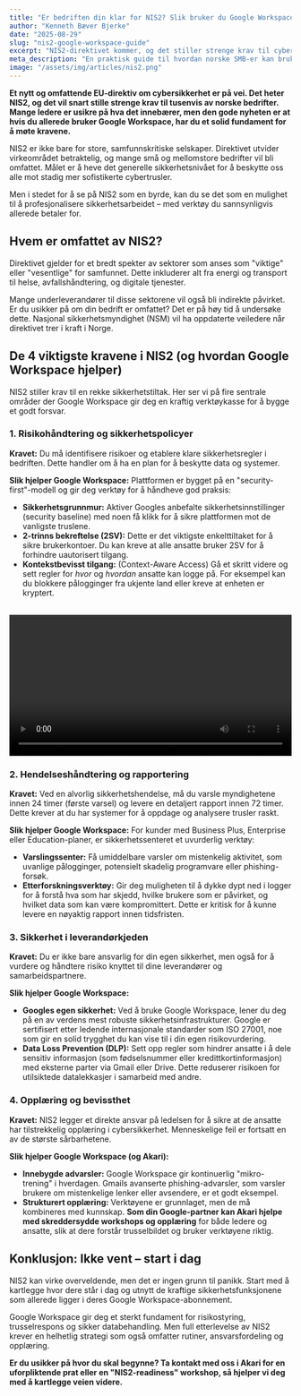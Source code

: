 ```yaml
---
title: "Er bedriften din klar for NIS2? Slik bruker du Google Workspace for å møte de nye EU-kravene"
author: "Kenneth Bæver Bjerke"
date: "2025-08-29"
slug: "nis2-google-workspace-guide"
excerpt: "NIS2-direktivet kommer, og det stiller strenge krav til cybersikkerhet. Oppdag hvordan Google Workspace gir deg verktøyene du trenger for risikostyring, rapportering og sikkerhet."
meta_description: "En praktisk guide til hvordan norske SMB-er kan bruke Google Workspace for å oppfylle kravene i EUs NIS2-direktiv. Lær om sikkerhetstiltak, rapportering og risikohåndtering."
image: "/assets/img/articles/nis2.png"
---
```


**Et nytt og omfattende EU-direktiv om cybersikkerhet er på vei. Det heter NIS2, og det vil snart stille strenge krav til tusenvis av norske bedrifter. Mange ledere er usikre på hva det innebærer, men den gode nyheten er at hvis du allerede bruker Google Workspace, har du et solid fundament for å møte kravene.**

NIS2 er ikke bare for store, samfunnskritiske selskaper. Direktivet utvider virkeområdet betraktelig, og mange små og mellomstore bedrifter vil bli omfattet. Målet er å heve det generelle sikkerhetsnivået for å beskytte oss alle mot stadig mer sofistikerte cybertrusler.

Men i stedet for å se på NIS2 som en byrde, kan du se det som en mulighet til å profesjonalisere sikkerhetsarbeidet – med verktøy du sannsynligvis allerede betaler for.

## Hvem er omfattet av NIS2?

Direktivet gjelder for et bredt spekter av sektorer som anses som "viktige" eller "vesentlige" for samfunnet. Dette inkluderer alt fra energi og transport til helse, avfallshåndtering, og digitale tjenester.

Mange underleverandører til disse sektorene vil også bli indirekte påvirket. Er du usikker på om din bedrift er omfattet? Det er på høy tid å undersøke dette. Nasjonal sikkerhetsmyndighet (NSM) vil ha oppdaterte veiledere når direktivet trer i kraft i Norge.

## De 4 viktigste kravene i NIS2 (og hvordan Google Workspace hjelper)

NIS2 stiller krav til en rekke sikkerhetstiltak. Her ser vi på fire sentrale områder der Google Workspace gir deg en kraftig verktøykasse for å bygge et godt forsvar.

### 1. Risikohåndtering og sikkerhetspolicyer

**Kravet:** Du må identifisere risikoer og etablere klare sikkerhetsregler i bedriften. Dette handler om å ha en plan for å beskytte data og systemer.

**Slik hjelper Google Workspace:**
Plattformen er bygget på en "security-first"-modell og gir deg verktøy for å håndheve god praksis:
* **Sikkerhetsgrunnmur:** Aktiver Googles anbefalte sikkerhetsinnstillinger (security baseline) med noen få klikk for å sikre plattformen mot de vanligste truslene.
* **2-trinns bekreftelse (2SV):** Dette er det viktigste enkelttiltaket for å sikre brukerkontoer. Du kan kreve at alle ansatte bruker 2SV for å forhindre uautorisert tilgang.
* **Kontekstbevisst tilgang:** (Context-Aware Access) Gå et skritt videre og sett regler for *hvor* og *hvordan* ansatte kan logge på. For eksempel kan du blokkere pålogginger fra ukjente land eller kreve at enheten er kryptert.


<br>
<video width="100%" controls>
  <source src="/public/assets/video/nis4.mp4" type="video/mp4">
  Nettleseren din støtter ikke video-avspilling.
</video>
<br>


### 2. Hendelseshåndtering og rapportering

**Kravet:** Ved en alvorlig sikkerhetshendelse, må du varsle myndighetene innen 24 timer (første varsel) og levere en detaljert rapport innen 72 timer. Dette krever at du har systemer for å oppdage og analysere trusler raskt.

**Slik hjelper Google Workspace:**
For kunder med Business Plus, Enterprise eller Education-planer, er sikkerhetssenteret et uvurderlig verktøy:
* **Varslingssenter:** Få umiddelbare varsler om mistenkelig aktivitet, som uvanlige pålogginger, potensielt skadelig programvare eller phishing-forsøk.
* **Etterforskningsverktøy:** Gir deg muligheten til å dykke dypt ned i logger for å forstå hva som har skjedd, hvilke brukere som er påvirket, og hvilket data som kan være kompromittert. Dette er kritisk for å kunne levere en nøyaktig rapport innen tidsfristen.

### 3. Sikkerhet i leverandørkjeden

**Kravet:** Du er ikke bare ansvarlig for din egen sikkerhet, men også for å vurdere og håndtere risiko knyttet til dine leverandører og samarbeidspartnere.

**Slik hjelper Google Workspace:**
* **Googles egen sikkerhet:** Ved å bruke Google Workspace, lener du deg på en av verdens mest robuste sikkerhetsinfrastrukturer. Google er sertifisert etter ledende internasjonale standarder som ISO 27001, noe som gir en solid trygghet du kan vise til i din egen risikovurdering.
* **Data Loss Prevention (DLP):** Sett opp regler som hindrer ansatte i å dele sensitiv informasjon (som fødselsnummer eller kredittkortinformasjon) med eksterne parter via Gmail eller Drive. Dette reduserer risikoen for utilsiktede datalekkasjer i samarbeid med andre.

### 4. Opplæring og bevissthet

**Kravet:** NIS2 legger et direkte ansvar på ledelsen for å sikre at de ansatte har tilstrekkelig opplæring i cybersikkerhet. Menneskelige feil er fortsatt en av de største sårbarhetene.

**Slik hjelper Google Workspace (og Akari):**
* **Innebygde advarsler:** Google Workspace gir kontinuerlig "mikro-trening" i hverdagen. Gmails avanserte phishing-advarsler, som varsler brukere om mistenkelige lenker eller avsendere, er et godt eksempel.
* **Strukturert opplæring:** Verktøyene er grunnlaget, men de må kombineres med kunnskap. **Som din Google-partner kan Akari hjelpe med skreddersydde workshops og opplæring** for både ledere og ansatte, slik at dere forstår trusselbildet og bruker verktøyene riktig.

## Konklusjon: Ikke vent – start i dag

NIS2 kan virke overveldende, men det er ingen grunn til panikk. Start med å kartlegge hvor dere står i dag og utnytt de kraftige sikkerhetsfunksjonene som allerede ligger i deres Google Workspace-abonnement.

Google Workspace gir deg et sterkt fundament for risikostyring, trusselrespons og sikker databehandling. Men full etterlevelse av NIS2 krever en helhetlig strategi som også omfatter rutiner, ansvarsfordeling og opplæring.

**Er du usikker på hvor du skal begynne? Ta kontakt med oss i Akari for en uforpliktende prat eller en "NIS2-readiness" workshop, så hjelper vi deg med å kartlegge veien videre.**
